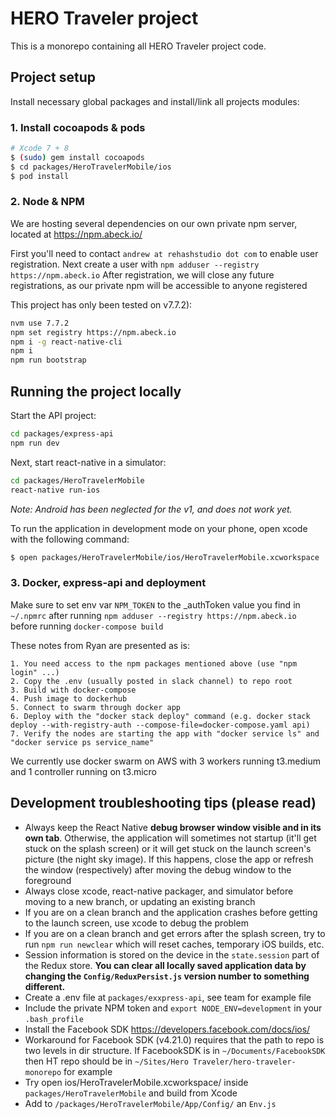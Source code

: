 # HERO Traveler project

This is a monorepo containing all HERO Traveler project code.

## Project setup

Install necessary global packages and install/link all projects modules:

### 1. Install cocoapods & pods

```bash
# Xcode 7 + 8
$ (sudo) gem install cocoapods
$ cd packages/HeroTravelerMobile/ios
$ pod install
```

### 2. Node & NPM

We are hosting several dependencies on our own private npm server, located at https://npm.abeck.io/

First you'll need to contact `andrew at rehashstudio dot com` to enable user registration.
Next create a user with `npm adduser --registry  https://npm.abeck.io`
After registration, we will close any future registrations, as our private npm will be accessible to anyone registered

This project has only been tested on v7.7.2):

```bash
nvm use 7.7.2
npm set registry https://npm.abeck.io
npm i -g react-native-cli
npm i
npm run bootstrap
```

## Running the project locally

Start the API project:

```bash
cd packages/express-api
npm run dev
```

Next, start react-native in a simulator:

```bash
cd packages/HeroTravelerMobile
react-native run-ios
```

_Note: Android has been neglected for the v1, and does not work yet._

To run the application in development mode on your phone, open xcode with the following command: 

```bash
$ open packages/HeroTravelerMobile/ios/HeroTravelerMobile.xcworkspace
```

### 3. Docker, express-api and deployment

Make sure to set env var `NPM_TOKEN` to the _authToken value you find in `~/.npmrc` after running `npm adduser --registry https://npm.abeck.io` before running `docker-compose build`

These notes from Ryan are presented as is:

```
1. You need access to the npm packages mentioned above (use "npm login" ...)
2. Copy the .env (usually posted in slack channel) to repo root
3. Build with docker-compose
4. Push image to dockerhub
5. Connect to swarm through docker app
6. Deploy with the "docker stack deploy" command (e.g. docker stack deploy --with-registry-auth --compose-file=docker-compose.yaml api)
7. Verify the nodes are starting the app with "docker service ls" and "docker service ps service_name"
```

We currently use docker swarm on AWS with 3 workers running t3.medium and 1 controller running on t3.micro

## Development troubleshooting tips (please read)

* Always keep the React Native **debug browser window visible and in its own tab**. Otherwise, the application will sometimes not startup (it'll get stuck on the splash screen) or it will get stuck on the launch screen's picture (the night sky image). If this happens, close the app or refresh the window (respectively) after moving the debug window to the foreground
* Always close xcode, react-native packager, and simulator before moving to a new branch, or updating an existing branch
* If you are on a clean branch and the application crashes before getting to the launch screen, use xcode to debug the problem
* If you are on a clean branch and get errors after the splash screen, try to run `npm run newclear` which will reset caches, temporary iOS builds, etc.
* Session information is stored on the device in the `state.session` part of the Redux store. **You can clear all locally saved application data by changing the `Config/ReduxPersist.js` version number to something different.**
* Create a .env file at `packages/exxpress-api`, see team for example file
* Include the private NPM token and `export NODE_ENV=development` in your `.bash_profile`
* Install the Facebook SDK https://developers.facebook.com/docs/ios/
* Workaround for Facebook SDK (v4.21.0) requires that the path to repo is two levels in dir structure. If FacebookSDK is in `~/Documents/FacebookSDK` then HT repo should be in `~/Sites/Hero Traveler/hero-traveler-monorepo` for example
* Try open ios/HeroTravelerMobile.xcworkspace/ inside `packages/HeroTravelerMobile` and build from Xcode
* Add to `/packages/HeroTravelerMobile/App/Config/` an `Env.js`
